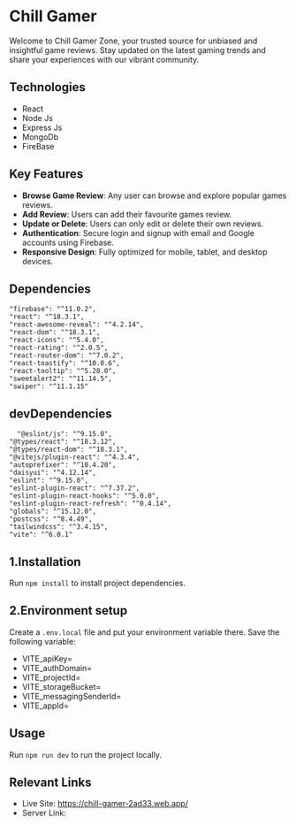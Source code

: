 # Chill Gamer

Welcome to Chill Gamer Zone, your trusted source for unbiased and insightful game reviews. Stay updated on the latest gaming trends and share your experiences with our vibrant community.

## Technologies
- React
- Node Js
- Express Js
- MongoDb
- FireBase

## Key Features

- **Browse Game Review**: Any user can browse and explore popular games reviews.
- **Add Review**: Users can add their favourite games review.
- **Update or Delete**: Users can only edit or delete their own reviews.
- **Authentication**: Secure login and signup with email and Google accounts using Firebase.
- **Responsive Design**: Fully optimized for mobile, tablet, and desktop devices.

## Dependencies
    "firebase": "^11.0.2",
    "react": "^18.3.1",
    "react-awesome-reveal": "^4.2.14",
    "react-dom": "^18.3.1",
    "react-icons": "^5.4.0",
    "react-rating": "^2.0.5",
    "react-router-dom": "^7.0.2",
    "react-toastify": "^10.0.6",
    "react-tooltip": "^5.28.0",
    "sweetalert2": "^11.14.5",
    "swiper": "^11.1.15"
## devDependencies
      "@eslint/js": "^9.15.0",
    "@types/react": "^18.3.12",
    "@types/react-dom": "^18.3.1",
    "@vitejs/plugin-react": "^4.3.4",
    "autoprefixer": "^10.4.20",
    "daisyui": "^4.12.14",
    "eslint": "^9.15.0",
    "eslint-plugin-react": "^7.37.2",
    "eslint-plugin-react-hooks": "^5.0.0",
    "eslint-plugin-react-refresh": "^0.4.14",
    "globals": "^15.12.0",
    "postcss": "^8.4.49",
    "tailwindcss": "^3.4.15",
    "vite": "^6.0.1"
## 1.Installation

Run `npm install` to install project dependencies.

## 2.Environment setup

Create a `.env.local` file and put your environment variable there. Save the following variable:

- VITE_apiKey=
- VITE_authDomain=
- VITE_projectId=
- VITE_storageBucket=
- VITE_messagingSenderId=
- VITE_appId=


## Usage

Run `npm run dev` to run the project locally.    



## Relevant Links
- Live Site: https://chill-gamer-2ad33.web.app/
- Server Link: 
  
